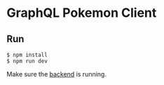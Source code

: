 # GraphQL Pokemon Client

## Run

```
$ npm install
$ npm run dev
```

Make sure the [backend](../backend/) is running.
